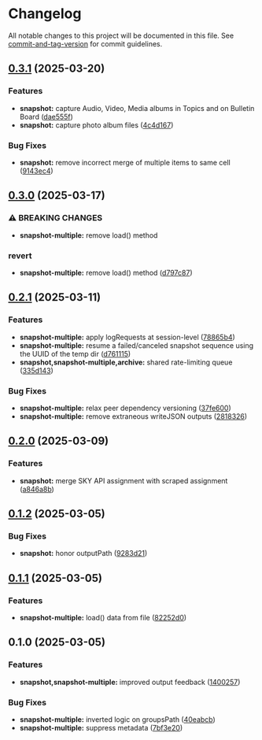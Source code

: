 # Changelog

All notable changes to this project will be documented in this file. See [commit-and-tag-version](https://github.com/absolute-version/commit-and-tag-version) for commit guidelines.

## [0.3.1](https://github.com/groton-school/myschoolapp-reporting/compare/snapshot-multiple/0.3.0...snapshot-multiple/0.3.1) (2025-03-20)

### Features

- **snapshot:** capture Audio, Video, Media albums in Topics and on Bulletin Board ([dae555f](https://github.com/groton-school/myschoolapp-reporting/commit/dae555f154c8350b7af93870be369aca73007d20))
- **snapshot:** capture photo album files ([4c4d167](https://github.com/groton-school/myschoolapp-reporting/commit/4c4d167879841c1d6fff2987878ec096ff55bd4d))

### Bug Fixes

- **snapshot:** remove incorrect merge of multiple items to same cell ([9143ec4](https://github.com/groton-school/myschoolapp-reporting/commit/9143ec4bdb1037ca5ec73d1fe26c00b56fb1aff9))

## [0.3.0](https://github.com/groton-school/myschoolapp-reporting/compare/snapshot-multiple/0.2.1...snapshot-multiple/0.3.0) (2025-03-17)

### ⚠ BREAKING CHANGES

- **snapshot-multiple:** remove load() method

### revert

- **snapshot-multiple:** remove load() method ([d797c87](https://github.com/groton-school/myschoolapp-reporting/commit/d797c87dd395d02a61ff3ed3d25e960f505327a6))

## [0.2.1](https://github.com/groton-school/myschoolapp-reporting/compare/snapshot-multiple/0.2.0...snapshot-multiple/0.2.1) (2025-03-11)

### Features

- **snapshot-multiple:** apply logRequests at session-level ([78865b4](https://github.com/groton-school/myschoolapp-reporting/commit/78865b4fb82343ef43a192a04ed8aef8786f8856))
- **snapshot-multiple:** resume a failed/canceled snapshot sequence using the UUID of the temp dir ([d761115](https://github.com/groton-school/myschoolapp-reporting/commit/d7611150abb785a3539da1c9a2010b4b4ee41e80))
- **snapshot,snapshot-multiple,archive:** shared rate-limiting queue ([335d143](https://github.com/groton-school/myschoolapp-reporting/commit/335d143b8a22fcd28964c30a09bd821dc544cdf7))

### Bug Fixes

- **snapshot-multiple:** relax peer dependency versioning ([37fe600](https://github.com/groton-school/myschoolapp-reporting/commit/37fe600bf517c9eefcf423936ef942f9c8a4c4f2))
- **snapshot-multiple:** remove extraneous writeJSON outputs ([2818326](https://github.com/groton-school/myschoolapp-reporting/commit/2818326987bca4fae102ea66e507b2e4009912ee))

## [0.2.0](https://github.com/battis/myschoolapp-reporting/compare/snapshot-multiple/0.1.2...snapshot-multiple/0.2.0) (2025-03-09)

### Features

- **snapshot:** merge SKY API assignment with scraped assignment ([a846a8b](https://github.com/battis/myschoolapp-reporting/commit/a846a8b2aae5b563acf818d722613638658043b6))

## [0.1.2](https://github.com/battis/myschoolapp-reporting/compare/snapshot-multiple/0.1.1...snapshot-multiple/0.1.2) (2025-03-05)

### Bug Fixes

- **snapshot:** honor outputPath ([9283d21](https://github.com/battis/myschoolapp-reporting/commit/9283d218bc90363956b154f28e15fd591daf152b))

## [0.1.1](https://github.com/battis/myschoolapp-reporting/compare/snapshot-multiple/0.1.0...snapshot-multiple/0.1.1) (2025-03-05)

### Features

- **snapshot-multiple:** load() data from file ([82252d0](https://github.com/battis/myschoolapp-reporting/commit/82252d07c0b6e6fbe6968c92b0bafd4dc1c5a799))

## 0.1.0 (2025-03-05)

### Features

- **snapshot,snapshot-multiple:** improved output feedback ([1400257](https://github.com/battis/myschoolapp-reporting/commit/1400257e0151edfcf1dfea6c13822672e3dee49b))

### Bug Fixes

- **snapshot-multiple:** inverted logic on groupsPath ([40eabcb](https://github.com/battis/myschoolapp-reporting/commit/40eabcb048f895dab8176d2b2582694adfe4918a))
- **snapshot-multiple:** suppress metadata ([7bf3e20](https://github.com/battis/myschoolapp-reporting/commit/7bf3e20912ed4b91d7b300b48be02cd34e6ad17b))
